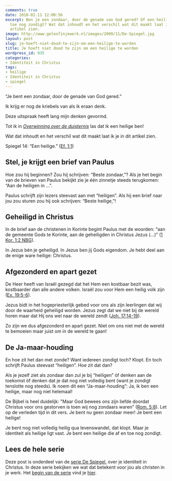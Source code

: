 ```yaml
---
comments: true
date: 2010-02-11 12:00:56
excerpt: Ben je een zondaar, door de genade van God gered? Of een heilige die af en
  toe nog zondigt? Wat dat inhoudt en het verschil wat dit maakt laat ik je in dit
  artikel zien.
image: http://www.geloofinjewerk.nl/images/2009/11/De-Spiegel.jpg
layout: post
slug: je-hoeft-niet-dood-te-zijn-om-een-heilige-te-worden
title: Je hoeft niet dood te zijn om een heilige te worden
wordpress_id: 935
categories:
- Identiteit in Christus
tags:
- heilige
- Identiteit in Christus
- spiegel
---
```


“Je bent een zondaar, door de genade van God gered.”

Ik krijg er nog de kriebels van als ik eraan denk.

Deze uitspraak heeft lang mijn denken gevormd.

Tot ik in _[Overwinning over de duisternis](http://www.bol.com/nl/p/nederlandse-boeken/overwinning-over-de-duisternis/666851448/index.html)_ las dat ik een heilige ben!

Wat dat inhoudt en het verschil wat dit maakt laat ik je in dit artikel zien.

Spiegel 14: “Een heilige.” ([Ef. 1:1](http://www.biblija.net/biblija.cgi?m=Ef+1%3A1&id42=0&id18=1&pos=0&l=nl&set=10))





## Stel, je krijgt een brief van Paulus


Hoe zou hij beginnen? Zou hij schrijven: “Beste zondaar,”? Als je het begin van de brieven van Paulus bekijkt zie je één zinnetje steeds terugkomen: “Aan de heiligen in ...”.

Paulus schrijft zijn lezers steevast aan met “heiligen”. Als hij een brief naar jou zou sturen zou hij ook schrijven: “Beste heilige,”!



## Geheiligd in Christus


In de brief aan de christenen in Korinte begint Paulus met de woorden: “aan de gemeente Gods te Korinte, aan de geheiligden in Christus Jezus (...)” ([1 Kor. 1:2 NBG](http://www.biblija.net/biblija.cgi?m=1+Kor+1%3A2&id42=0&id16=1&pos=0&l=nl&set=10)).

In Jezus bén je geheiligd. In Jezus ben jij Gods eigendom. Je hebt deel aan de enige ware heilige: Christus.



## Afgezonderd en apart gezet


De Heer heeft van Israël gezegd dat het Hem een kostbaar bezit was, kostbaarder dan alle andere volken. Israël zou voor Hem een heilig volk zijn ([Ex. 19:5-6](http://www.biblija.net/biblija.cgi?m=Ex+19%3A5-6&id42=0&id18=1&pos=0&l=nl&set=10)).

Jezus bidt in het hogepriesterlijk gebed voor ons als zijn leerlingen dat wij door de waarheid geheiligd worden. Jezus zegt dat we niet bij de wereld horen maar dat Hij ons wel naar de wereld zendt ([Joh. 17:14-19](http://www.biblija.net/biblija.cgi?m=Joh+17%3A14-19&id42=0&id18=1&pos=0&l=nl&set=10)).

Zo zijn we dus afgezonderd en apart gezet. Niet om ons niet met de wereld te bemoeien maar juist om in de wereld te gaan!



## De Ja-maar-houding


En hoe zit het dan met zonde? Want iedereen zondigt toch? Klopt. En toch schrijft Paulus steevast “heiligen”. Hoe zit dat dan?

Als je jezelf ziet als zondaar dan zul je bij “heiligen” òf denken aan de toekomst òf denken dat je dat nog niet volledig bent (want je zondigt tenslotte nog steeds). Ik noem dit een “Ja-maar-houding”: Ja, ik ben een heilige, maar nog niet helemaal!

De Bijbel is heel duidelijk: "Maar God bewees ons zijn liefde doordat Christus voor ons gestorven is toen wij nog zondaars waren" ([Rom. 5:8](http://www.biblija.net/biblija.cgi?m=Rom+5%3A8&id42=0&id18=1&pos=0&l=nl&set=10)). Let op de verleden tijd in dit vers. Je bent nu geen zondaar meer! Je bent een heilige!

Je bent nog niet volledig heilig qua levenswandel, dat klopt. Maar je identiteit als heilige ligt vast. Je bent een heilige die af en toe nog zondigt.



## Lees de hele serie


Deze post is onderdeel van de [serie De Spiegel](/2009/11/09/kijk-eens-wat-vaker-in-de-spiegel/), over je identiteit in Christus. In deze serie bekijken we wat dat betekent voor jou als christen in je werk. Het [begin van de serie](/2009/11/09/kijk-eens-wat-vaker-in-de-spiegel/) vind je [hier](/2009/11/09/kijk-eens-wat-vaker-in-de-spiegel/).
